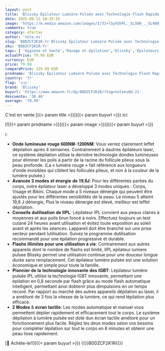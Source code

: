 ```yaml
---
layout: post
title: 'Blissky Épilateur Lumière Pulsée avec Technologie Flash Rapide IGBT  IPL Épilateur Laser Flash Illimité  19 8J Épilation Lumière Pulsée 600nm Feu Rouge pour Corps Visage Bikini  Femme et Homme  Blanc'
date: 2025-09-12 18:35:55
image: 'https://m.media-amazon.com/images/I/31+lSyhShPL._SL500_._SL400_.jpg'
comments: true
category: ofertas
author: 'tole.es'
slug: 'B0DZCF2K1R-fr Blissky Épilateur Lumière Pulsée avec Technologie Flash...'
sku: 'B0DZCF2K1R-fr'
tags: [ 'Hygiène et Santé','Rasage et épilation','blissky','Épilateurs à lumière pulsée','Épilation','Épilation à lumière pulsée','🇫🇷', ]
actualPrice: 79.99 EUR
currency: EUR
price: 79.99
comparePrice: 129.99 EUR
prodname: 'Blissky Épilateur Lumière Pulsée avec Technologie Flash Rapide IGBT  IPL Épilateur Laser Flash Illimité  19 8J Épilation Lumière Pulsée 600nm Feu Rouge pour Corps Visage Bikini  Femme et Homme  Blanc'
country: 'fr'
flag: '🇫🇷'
brand: 'Blissky'
buyurl: 'https://www.amazon.fr/dp/B0DZCF2K1R/?tag=tolees0d-21'
descuento: '38.46'
average: '79.99'
---
```


C'est en vente [{{< param title >}}]({{< param buyurl >}}) ici:

[![{{< param prodname >}}]({{< param image >}})]({{< param buyurl >}})

ℹ️:

- 𝐎𝐧𝐝𝐞 𝐥𝐮𝐦𝐢𝐧𝐞𝐮𝐬𝐞 𝐫𝐨𝐮𝐠𝐞 𝟔𝟎𝟎𝐍𝐌-𝟏𝟐𝟎𝟎𝐍𝐌: Vous verrez clairement leffet dépilation après 4 semaines. Contrairement à dautres épilateurs laser, ce système dépilation utilise la dernière technologie dondes lumineuses pour éliminer les poils à partir de la racine du follicule pileux sous la peau profonde. (La « lumière rouge » fait référence aux longueurs d’onde invisibles qui ciblent les follicules pileux, et non à la couleur de la lumière pulsée.)
- 𝐀𝐯𝐚𝐧𝐜𝐞́𝐞 𝟑 𝐦𝐨𝐝𝐞𝐬 𝐞𝐭 𝐞́𝐧𝐞𝐫𝐠𝐢𝐞 𝐝𝐞 𝟏𝟗,𝟖𝐉: Pour les différentes parties du corps, notre épilateur laser a développé 3 modes uniques : Corps, Visage et Bikini. Chaque mode a 5 niveaux dénergie qui peuvent être ajustés pour les différentes sensibilités de la peau. Le niveau 5 atteint 19,8 J dénergie, Plus le niveau dénergie est élevé, meilleur est leffet dépilation.
- 𝐂𝐨𝐧𝐬𝐞𝐢𝐥𝐬 𝐝𝐮𝐭𝐢𝐥𝐢𝐬𝐚𝐭𝐢𝐨𝐧 𝐝𝐞 𝐥𝐈𝐏𝐋: Lépilateur IPL convient aux peaux claires à moyennes et aux poils brun foncé à noirs. Effectuez toujours un test cutané 24 heures avant utilisation et évitez toute exposition au soleil avant et après les séances. Lappareil doit être branché sur une prise secteur pendant lutilisation. Suivez le programme dutilisation recommandé pour une épilation progressive et durable.
- 𝐅𝐥𝐚𝐬𝐡𝐬 𝐢𝐥𝐥𝐢𝐦𝐢𝐭𝐞́𝐬 𝐩𝐨𝐮𝐫 𝐮𝐧𝐞 𝐮𝐭𝐢𝐥𝐢𝐬𝐚𝐭𝐢𝐨𝐧 𝐚̀ 𝐯𝐢𝐞: Contrairement aux autres appareils dont le nombre de flashs est limité, lIPL epilateur lumiere pulsee Blissky permet une utilisation continue pour une douceur longue durée sans remplacement. Cet épilateur lumière pulsée est une solution économique et simple pour toute la famille.
- 𝐏𝐢𝐨𝐧𝐧𝐢𝐞𝐫 𝐝𝐞 𝐥𝐚 𝐭𝐞𝐜𝐡𝐧𝐨𝐥𝐨𝐠𝐢𝐞 𝐢𝐧𝐧𝐨𝐯𝐚𝐧𝐭𝐞 𝐝𝐞𝐬 𝐈𝐆𝐁𝐓: Lépilateur lumière pulsée IPL utilise la technologie IGBT innovante, permettant une épilation en 0,8 seconde par flash grâce au mode flash automatique intelligent, permettant ainsi dobtenir plus dimpulsions en un temps record. Par rapport au marché des autres appareils dépilation au laser, il a amélioré de 3 fois la vitesse de la lumière, ce qui rend lépilation plus efficace.
- 𝟐 𝐌𝐨𝐝𝐞𝐬 & 𝐞́𝐜𝐫𝐚𝐧 𝐭𝐚𝐜𝐭𝐢𝐥𝐞: Les modes automatique et manuel vous permettent dépiler rapidement et efficacement tout le corps. Le système dépilation à lumière pulsée est doté dun écran tactile amélioré pour un fonctionnement plus facile. Réglez les deux modes selon vos besoins pour compléter lépilation sur tout le corps en 8 minutes et obtenir une peau lisse rapidement.

[🛒 Achète-le!!]({{< param buyurl >}})
{{<world>}}B0DZCF2K1R{{</world>}}

